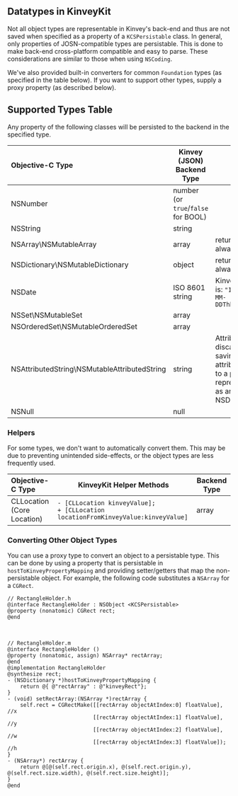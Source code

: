 ## Datatypes in KinveyKit
Not all object types are representable in Kinvey's back-end and thus are not saved when specified as a property of a `KCSPersistable` class. In general, only properties of JOSN-compatible types are persistable. This is done to make back-end cross-platform compatible and easy to parse. These considerations are similar to those when using `NSCoding`.

We've also provided built-in converters for common `Foundation` types (as specified in the table below). If you want to support other types, supply a proxy property (as described below). 

## Supported Types Table
Any property of the following classes will be persisted to the backend in the specified type. 

| Objective-C Type | Kinvey (JSON) Backend Type | Notes|
|:-----------------------------------|-------------|----------|
| NSNumber | number  (or `true`/`false` for BOOL)| | 
| NSString | string | |
| NSArray\NSMutableArray | array | return type is always immutable
| NSDictionary\NSMutableDictionary | object | return type is always immutable |
| NSDate | ISO 8601 string | Kinvey string form is: `"ISODate("YYYY-MM-DDThh:mm:ss.sssZ")"`|
| NSSet\NSMutableSet | array ||
| NSOrderedSet\NSMutableOrderedSet | array ||
| NSAttributedString\NSMutableAttributedString | string | Attributes are discarded upon saving; to save the attributes, convert to a persistable representation, such as an html string, or NSDictionary. |
| NSNull | null | |

### Helpers
For some types, we don't want to automatically convert them. This may be due to preventing unintended side-effects, or the object types are less frequently used. 

| Objective-C Type | KinveyKit Helper Methods | Backend Type |
|:---------------|------|--------|
| CLLocation (Core Location) | `- [CLLocation kinveyValue];` <br> `+ [CLLocation  locationFromKinveyValue:kinveyValue]` | array |

### Converting Other Object Types
You can use a proxy type to convert an object to a persistable type. This can be done by using a property that is persistable in `hostToKinveyPropertyMapping` and providing setter/getters that map the non-persistable object. For example, the following code substitutes a `NSArray` for a `CGRect`.

    // RectangleHolder.h
    @interface RectangleHolder : NSObject <KCSPersistable>
    @property (nonatomic) CGRect rect;
    @end
&nbsp;   

    // RectangleHolder.m
    @interface RectangleHolder ()
    @property (nonatomic, assign) NSArray* rectArray;
    @end
    @implementation RectangleHolder
    @synthesize rect;
    - (NSDictionary *)hostToKinveyPropertyMapping {
        return @{ @"rectArray" : @"kinveyRect"};
    }
    - (void) setRectArray:(NSArray *)rectArray {
        self.rect = CGRectMake([[rectArray objectAtIndex:0] floatValue], //x
                               [[rectArray objectAtIndex:1] floatValue], //y
                               [[rectArray objectAtIndex:2] floatValue], //w
                               [[rectArray objectAtIndex:3] floatValue]); //h
    }    
    - (NSArray*) rectArray {
        return @[@(self.rect.origin.x), @(self.rect.origin.y), @(self.rect.size.width), @(self.rect.size.height)];
    }
    @end